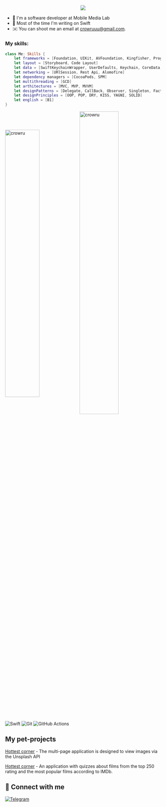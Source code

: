 <h3 align="center">
  <a href="https://git.io/typing-svg">
    <img src="https://readme-typing-svg.herokuapp.com/?lines=Hello,+Human!+👋;I'm+Ruslan.;Nice+to+meet+you!&center=true&size=30">
  </a>
</h3>

- 🍄 I'm a software developer at Mobile Media Lab
- 🍏 Most of the time I'm writing on Swift
- ✉️ You can shoot me an email at [crowruuu@gmail.com](mailto:crowruuu@gmail.com).


<h3 align="left">My skills:</h3>
<p align="left">
</p>

```Swift
class Me: Skills {
    let frameworks = [Foundation, UIKit, AVFoundation, Kingfisher, ProgressHUD]
    let layout = [Storyboard, Code Layout]
    let data = [SwiftKeychainWrapper, UserDefaults, Keychain, CoreData, Realm, Firebase]
    let networking = [URlSession, Rest Api, Alomofire]
    let dependency managers = [CocoaPods, SPM]
    let multithreading = [GCD]
    let arthitectures = [MVC, MVP, MVVM]
    let designPatterns = [Delegate, CallBack, Observer, Singleton, Factory]
    let designPrinciples = [OOP, POP, DRY, KISS, YAGNI, SOLID]
    let english = [B1]
}
```

<img align="center" src="https://github-readme-stats.vercel.app/api?username=crowru&show_icons=true&locale=en" alt="crowru" width="47%"/>  <img align="center" src="https://github-readme-streak-stats.herokuapp.com/?user=crowru&" alt="crowru" width="50%"/>

![Swift](https://img.shields.io/badge/swift-de5d43?&style=for-the-badge&logo=swift&logoColor=white) 
![Git](https://img.shields.io/badge/git-%23F05033.svg?style=for-the-badge&logo=git&logoColor=white) 
![GitHub Actions](https://img.shields.io/badge/githubactions-%232671E5.svg?style=for-the-badge&logo=githubactions&logoColor=white)

## My pet-projects

[Hottest corner](https://github.com/Crowru/ImageFeed) - The multi-page application is designed to view images via the Unsplash API

[Hottest corner](https://github.com/Crowru/MovieQuiz-ios) - An application with quizzes about films from the top 250 rating and the most popular films according to IMDb.

## 🤝 Connect with me
 [![Telegram](https://img.shields.io/static/v1?style=for-the-badge&message=Telegram&color=26A5E4&logo=Telegram&logoColor=FFFFFF&label=)](https://t.me/crowru)
